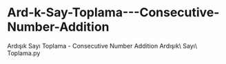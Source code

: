 # Ard-k-Say-Toplama---Consecutive-Number-Addition
Ardışık Sayı Toplama - Consecutive Number Addition
Ardışık\ Sayı\ Toplama.py 

